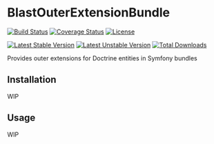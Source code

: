 # BlastOuterExtensionBundle

[![Build Status](https://travis-ci.org/blast-project/OuterExtensionBundle.svg?branch=master)](https://travis-ci.org/blast-project/OuterExtensionBundle)
[![Coverage Status](https://coveralls.io/repos/github/blast-project/OuterExtensionBundle/badge.svg?branch=master)](https://coveralls.io/github/blast-project/OuterExtensionBundle?branch=master)
[![License](https://img.shields.io/github/license/blast-project/OuterExtensionBundle.svg?style=flat-square)](./LICENCE.md)

[![Latest Stable Version](https://poser.pugx.org/blast-project/outerextension-bundle/v/stable)](https://packagist.org/packages/blast-project/outer-extension-bundle)
[![Latest Unstable Version](https://poser.pugx.org/blast-project/outerextension-bundle/v/unstable)](https://packagist.org/packages/blast-project/outer-extension-bundle)
[![Total Downloads](https://poser.pugx.org/blast-project/outerextension-bundle/downloads)](https://packagist.org/packages/blast-project/outer-extension-bundle)

Provides outer extensions for Doctrine entities in Symfony bundles

## Installation
WIP

## Usage
WIP
